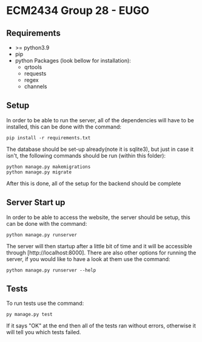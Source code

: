 # ECM2434 Group 28 - EUGO
## Requirements
* \>= python3.9
* pip
* python Packages (look bellow for installation):
  * qrtools
  * requests
  * regex
  * channels

## Setup
In order to be able to run the server, all of the dependencies will have to be installed, this can be done with the command:
```
pip install -r requirements.txt
```
The database should be set-up already(note it is sqlite3), but just in case it isn't, the following commands should be run (within this folder):
```
python manage.py makemigrations
python manage.py migrate
```
After this is done, all of the setup for the backend should be complete

## Server Start up
In order to be able to access the website, the server should be setup, this can be done with the command:
```
python manage.py runserver
```
The server will then startup after a little bit of time and it will be accessible through [http://localhost:8000]. There are also other options
for running the server, if you would like to have a look at them use the command:
```
python manage.py runserver --help
```

## Tests
To run tests use the command:
```
py manage.py test
```
If it says "OK" at the end then all of the tests ran without errors, otherwise it will tell you which tests failed.
